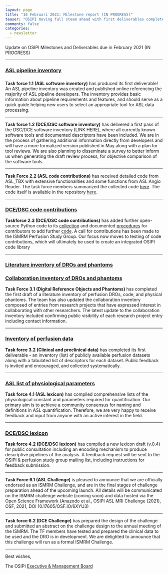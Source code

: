 ```yaml
---
layout: page
title: "16 Februari 2021: Milestone report (IN PROGRESS)"
teaser: "OSIPI moving full steam ahead with first deliverables completed."
comments: false
categories:
  - newsletter
---
```


Update on OSIPI Milestones and Deliverables due in February 2021 (IN PROGRESS)

---

### [ASL pipeline inventory](https://docs.google.com/document/d/e/2PACX-1vQ-1GF2fmz6Q4IukuKP_-57H-xi872Xq_uBlX5P0Cwpj4RYd_t73pvZ64UqXegPaVpQJhQQrVRJRPro/pub)

###

**Task force 1.1 (ASL software inventory)** has produced its first deliverable! An ASL pipeline inventory was created and published online referencing the majority of ASL pipeline developers. The inventory provides basic information about pipeline requirements and features, and should serve as a quick guide helping new users to select an appropriate tool for ASL data processing.

---

**Task force 1.2 (DCE/DSC software inventory)** has delivered a first pass of the DSC/DCE software inventory (LINK HERE), where all currently known software tools and documented descriptors have been included. We are in the process of gathering additional information directly from developers and will have a more formalized version published in May along with a plan for tool reviews. We are also planning to disseminate a survey to better inform us when generating the draft review process, for objective comparison of the software tools.

---

**Task Force 2.2 (ASL code contributions)** has received detailed code from ASL_TBX with extensive functionalities and some functions from ASL Angio Reader. The task force members summarized the collected code [here](https://docs.google.com/spreadsheets/d/15ZBAY8rfqUR7EWlPgI5POp6GvFizC4mC/edit#gid=1251552107). The code itself is available in the repository [here](https://drive.google.com/drive/folders/1M1RQnXVzZljfowmuA8sZqb3Fh7MlIq1Y).

---

### [DCE/DSC code contributions](https://github.com/OSIPI/DCE-DSC-MRI_CodeCollection)


**Taskforce 2.3 (DCE/DSC code contributions)** has added further open-source Python code to its [collection](https://github.com/OSIPI/DCE-DSC-MRI_CodeCollection) and documented [procedures](https://github.com/OSIPI/DCE-DSC-MRI_CodeCollection/tree/develop/doc) for contributors to add further [code](https://github.com/OSIPI/DCE-DSC-MRI_CodeCollection/blob/develop/doc/code_contributions_record.csv). A call for contributions has been made to the ISMRM Perfusion Study Group. Our focus now moves to testing of code contributions, which will ultimately be used to create an integrated OSIPI code library

---

### [Literature inventory of DROs and phantoms](https://drive.google.com/file/d/1BCEVZ5VzTHCSAmWAYEF8KgyiGm3LCoqN/view)

### [Collaboration inventory of DROs and phantoms](https://drive.google.com/file/d/1BCpsiHS9ulYbuhzquymnTtLbLhDVdWqb/view)

**Task Force 3.1 (Digital Reference Objects and Phantoms)** has completed the first draft of a literature inventory of perfusion DROs, code, and physical phantoms. The team has also updated the collaboration inventory composed of entries from research projects that have expressed interest in collaborating with other researchers. The latest update to the collaboration inventory included confirming public visibility of each research project entry including contact information.

---
### [Inventory of perfusion data](https://docs.google.com/spreadsheets/d/1lBEBTttyLpKIPcRo8XzXhlry-owxaUkZ-Eoq6-LJWwY/edit#gid=1368103) 

**Task force 3.2 (Clinical and preclinical data)** has completed its first deliverable - an inventory (list) of publicly available perfusion datasets along with a tabulated list of descriptors for each dataset. Public feedback is invited and encouraged, and collected systematically. 

---
### [ASL list of physiological parameters](https://docs.google.com/document/d/e/2PACX-1vQFhNrhVWQnfMDNc65sQex3lk6lMtf4sR6rH7M60ytBxBs_a1wcethk8x7PuPvIQA/pub) 

**Task force 4.1 (ASL lexicon)** has compiled comprehensive lists of the physiological constant and parameters required for quantification. Our primary aim is to achieve a community consensus for naming and definitions in ASL quantification. Therefore, we are very happy to receive feedback and input from anyone with an active interest in the field.

---
### [DCE/DSC lexicon](https://docs.google.com/document/d/13OwzpbuMDrbCQZaN0p9_kyK8dTWu2VHaaU_wsQAP4C4/edit) 

**Task force 4.2 (DCE/DSC lexicon)** has compiled a new lexicon draft (v.0.4) for public consultation including an encoding mechanism to produce descriptive pipelines of the analysis. A feedback request will be sent to the OSIPI & perfusion study group mailing list, including instructions for feedback submission. 

---

**Task Force 6.1 (ASL Challenge)** is pleased to announce that we are officially endorsed as an ISMRM Challenge, and are in the final stages of challenge preparation ahead of the upcoming launch. All details will be communicated on the ISMRM challenge website (coming soon) and data hosted via the Open Science Framework (Anazodo et al., OSIPI ASL MRI Challenge (2021), OSF, 2021, DOI 10.17605/OSF.IO/6XYU3)

---

**Task force 6.2 (DCE Challenge)** has prepared the design of the challenge and submitted an abstract on the challenge design to the annual meeting of the ISMRM. The TF members have tested and prepared the clinical data to be used and the DRO is in development. We are delighted to announce that this challenge will run as a formal ISMRM Challenge.

---


Best wishes,

The OSIPI [Executive & Management Board](https://www.osipi.org/emb/)
